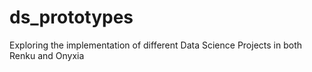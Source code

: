 # ds_prototypes
Exploring the implementation of different Data Science Projects in both Renku and Onyxia
